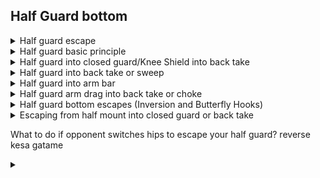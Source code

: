 ## Half Guard bottom

<details>
<summary>Half guard escape</summary>

You have opponent in half guard trapping their right leg.
Opponent has right arm around your head and you are flat.
Create space to put Right hand on opponents hip. 
Open your half guard and use left leg to trap opponents.
Hip escape and bring right knee out whilst pushing on their hip. 
Hold opponents arm which is around your neck and 
go into full guard. 

Can also hip escape and hook opponents right knee with your right leg. 
Left knee across opponents body like in scissor sweep. 
Keep knees tight. Can extend body upwards and go into 
full guard or knee shield. 
</details>

<details>
<summary>Half guard basic principle</summary>

Go on your right shoulder. Keep on your side. Right hand cups on back of opponents bicep. Left hand pushes against opponents far shoulder. Left forearm can press against opponents neck if they put weight forward. 
Don't let opponent get the cross face or underarm. Don't rely on grips, use cupping. 
</details>

<details>
<summary>Half guard into closed guard/Knee Shield into back take</summary>

You have opponents right leg in half guard. \
Keep frame with your arms (right hand cupping opponents elbow, \
left hand on opponents shoulder with your forearm against their neck. \
Option A into closed guard) shrimp to your left. Bring right knee in. \
Then reverse shrimp in the other direction to create space so can bring your leg around into closed guard. \
At the same time, use right hand to stretch out opponents arm. \
Option B into knee shield) keep right leg hooking opponents leg. \
Bring left knee low across opponents body, then open it up so it is diagonally across their body and keeping them away. 
\
Tip: whenever open half guard, put one foot ontop of the other first before fully opening the half guard. \
\
Back take from Option B Knee shield) \
Opponent tries to push your left knee down with their right hand. \
Stop your frame and put your right hand on their wrist and left hand behind opponents elbow. \
Drag them forward and turn to the side. Left hand on their waist. \
Sit up and put pressure on their right shoulder. Keep close so they can't put their right arm around you. \
Right hand on opponents collar. Fall to the side keeping on one shoulder. \
Right hand around opponents head. Left arm under their arm and get seatbelt. \
Hook opponents legs but never cross your legs. \
Rear naked Choke) \
Left hand trap opponents lower arm and put it on their belly. \
Keep your head next to opponents and turn to the right to open up their neck. \
Move right hand under their neck up to their shoulder. \
Let go of opponents arm with your other arm and grab your hands together. Look to the left and squeeze elbows. \

</details>

<details>
<summary>Half guard into back take or sweep</summary>

Start in closed half guard. Keep frame with your arms. Bring left knee in and press against opponents chest for knee shield. Put your left hand on your left knee and bicycle kick. Use knee shield foot to bring opponent forward at the same time. Keep your left hand on your knee as you kick. This is to stop opponent getting underhook. Use momentum of kick to shoot as deep as you can and wrap your left hand around opponents waist grabbing their far belt. Right knee is on the floor for support. \
Option a) \
If opponent keeps low. Use your right hand to push on their left knee to lower their base. Then bring your right elbow back and go onto your knees. Then free your head. Then get seat belt With your hands. Keep tight and drop to your right. Shrimp to go high up opponents body and get hooks in. \
Option b)\
If opponent postures up. Use your right hand to cup the outside of opponents knee. Go onto your knees and sweep opponent back by pulling on their knee towards you and pushing them forward with your body. Don't sprawl. Keep tight and avoid opponent getting a guard.
</details>

<details>
<summary>Half guard into arm bar </summary>

You have opponent in half guard with your right shoulder on the floor. 
Left knee is in knee shield. You have a frame. Left hand on opponents shoulder. 
Right hand cupping the back of their tricep. Opponent wants to get their arm around your head. 
You keep defending with your right hand, either by keeping your elbow in to stop opponent going through 
the inside or by circling around when opponent goes on the outside. 
If opponent continues, take them by surprise when they try to go on the outside one time. 
Trap their arm against your shoulder using your head and pressing it tight with your ear. At the same time use your right arm to circle inwards using on their elbow to stretch out their arm. Grab your right elbow with your left hand and continue to turn to the left for the armbar. 
</details>

<details>
<summary>Half guard arm drag into back take or choke</summary>

If instead of trying to get the cross face, the opponent is more focused on pushing your knee shield away. Your right hand goes on opponents right  wrist. Left hand goes on the back of opponents right elbow. Kick hard with your left leg and drag opponents right arm to the floor. Even if opponent has a tight grip on your leg, your kick should break the grip. Use the momentum of the kick to posture up and grab opponents far side waist with your left hand. You should be on your right elbow. \
Option 1) get the seatbelt and drag opponent to your right. Shrimp or adjust and get both hooks in. \
Option 2) get the seatbelt but opponent puts out their arms to stop you dragging them to the side. Put your right arm around their neck in a one handed rear naked choke position. Look away with your head. Try to get your elbow right under their neck. Finish the choke.
</details>

<details>
<summary>Half guard bottom escapes (Inversion and Butterfly Hooks)</summary>

You have opponent in half guard locking their right leg. They have flattened you out. \
\
1) \
Get your right arm framed against their left hip. \
Reverse hip escape to your right. \
If they follow you and keep putting their weight on you, \
bridge to your left and push against their hip with your right hand to throw them over to your left. \
\
2) \
Butterfly hook escape \
Get your right hand framed against their left hip. \
Hip escape to your left until can bring your left foot hooking inside their right knee. \
Important to keep pressing inwards with your right leg to stop opponent from sprawling and passing your guard. \
Move your hips under opponent and bring them forward over you. \
If opponent doesn't keep pressing forward, can just escape right leg and go into closed guard. \
Otherwise can sit up and bring switch right hook so have butterfly guard. \
Right arm around opponents body, left arm around opponents arm. \
Use your left hook to stretch out opponent and right hook to uchi Mata as fall to your left. \
</details>

<details>
<summary>Escaping from half mount into closed guard or back take</summary>

You have opponents right leg in half guard and they have left knee on the floor to your left. This is half mount. \
\
1) \
If opponents right knee is not too strong on the floor. \
First use your two arms to make a frame against their hip to stop them coming forward. \
Turn to your left shoulder and keep knees squeezed around opponents leg. \
Use left elbow on opponents inside thigh and legs to lift up opponents leg and then bring your left leg infront of opponents thigh. \
Bicycle kick and then switch to your right shoulder. \
\
2) \
If opponent has left leg raised or opponents knee is too strong to lift or opponent is holding around your head tight. \
Release opponents right lapel from their belt using your left hand. \
Right hand grabs under their right leg. \
Use your legs to bring opponent forward. \
Use your right hand to grab opponents right lapel under their legs. \
Grab very deep so your right elbow should be behind opponents right hamstring. \
Opponent should find it hard to sit back down. \
Use your right arm, left elbow on the floor and legs to bring opponent forward again and then take their back. \

</details>

What to do if opponent switches hips to escape your half guard? reverse kesa gatame

<details>
<summary></summary>

</details>